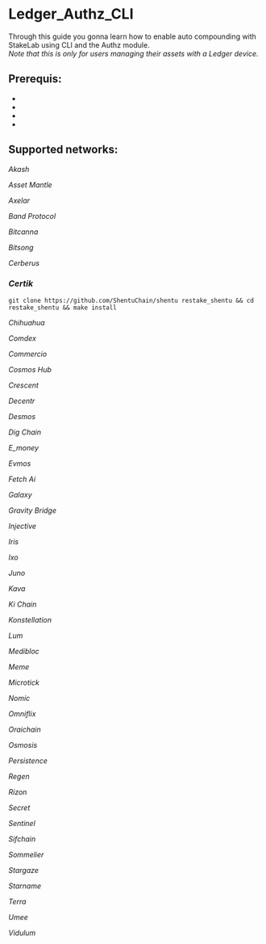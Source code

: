 # Ledger_Authz_CLI
Through this guide you gonna learn how to enable auto compounding with StakeLab using CLI and the Authz module.  
*Note that this is only for users managing their assets with a Ledger device.*  

## Prerequis:  
*   
*   
*    
*   

## Supported networks:  

_Akash_  

_Asset Mantle_  

_Axelar_  

_Band Protocol_  

_Bitcanna_  

_Bitsong_  

_Cerberus_  

### _Certik_  
`git clone https://github.com/ShentuChain/shentu restake_shentu && cd restake_shentu && make install`  

_Chihuahua_  

_Comdex_  

_Commercio_  

_Cosmos Hub_  

_Crescent_  

_Decentr_  

_Desmos_  

_Dig Chain_  

_E_money_  

_Evmos_  

_Fetch Ai_  

_Galaxy_  

_Gravity Bridge_  

_Injective_  

_Iris_  

_Ixo_  

_Juno_  

_Kava_  

_Ki Chain_  

_Konstellation_  

_Lum_  

_Medibloc_  

_Meme_  

_Microtick_  

_Nomic_  

_Omniflix_  

_Oraichain_  

_Osmosis_  

_Persistence_  

_Regen_  

_Rizon_  

_Secret_  

_Sentinel_  

_Sifchain_  

_Sommelier_  

_Stargaze_  

_Starname_  

_Terra_  

_Umee_  

_Vidulum_  
